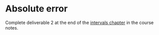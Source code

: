 Absolute error
========

Complete deliverable 2 at the end of the [intervals chapter](https://tgstewart.cloud/compprob/intervals.html) in the course notes.

